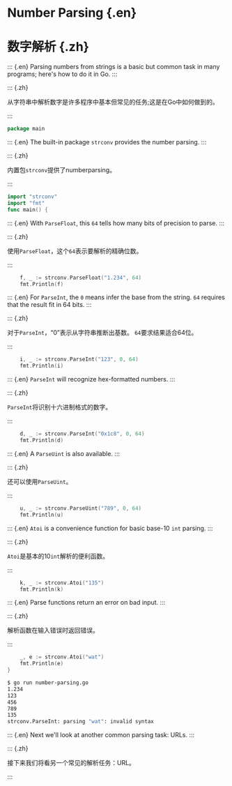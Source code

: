 
# Number Parsing {.en}


# 数字解析 {.zh}


::: {.en}
Parsing numbers from strings is a basic but common task
in many programs; here's how to do it in Go.
:::

::: {.zh}

从字符串中解析数字是许多程序中基本但常见的任务;这是在Go中如何做到的。

:::


```go
package main
```


::: {.en}
The built-in package `strconv` provides the number
parsing.
:::

::: {.zh}

内置包`strconv`提供了numberparsing。

:::


```go
import "strconv"
import "fmt"
func main() {
```


::: {.en}
With `ParseFloat`, this `64` tells how many bits of
precision to parse.
:::

::: {.zh}

使用`ParseFloat`，这个`64`表示要解析的精确位数。

:::


```go
	f, _ := strconv.ParseFloat("1.234", 64)
	fmt.Println(f)
```


::: {.en}
For `ParseInt`, the `0` means infer the base from
the string. `64` requires that the result fit in 64
bits.
:::

::: {.zh}

对于`ParseInt`，“0”表示从字符串推断出基数。 `64`要求结果适合64位。

:::


```go
	i, _ := strconv.ParseInt("123", 0, 64)
	fmt.Println(i)
```


::: {.en}
`ParseInt` will recognize hex-formatted numbers.
:::

::: {.zh}

`ParseInt`将识别十六进制格式的数字。

:::


```go
	d, _ := strconv.ParseInt("0x1c8", 0, 64)
	fmt.Println(d)
```


::: {.en}
A `ParseUint` is also available.
:::

::: {.zh}

还可以使用`ParseUint`。

:::


```go
	u, _ := strconv.ParseUint("789", 0, 64)
	fmt.Println(u)
```


::: {.en}
`Atoi` is a convenience function for basic base-10
`int` parsing.
:::

::: {.zh}

`Atoi`是基本的10`int`解析的便利函数。

:::


```go
	k, _ := strconv.Atoi("135")
	fmt.Println(k)
```


::: {.en}
Parse functions return an error on bad input.
:::

::: {.zh}

解析函数在输入错误时返回错误。

:::


```go
	_, e := strconv.Atoi("wat")
	fmt.Println(e)
}
```


```sh
$ go run number-parsing.go 
1.234
123
456
789
135
strconv.ParseInt: parsing "wat": invalid syntax
```


::: {.en}
Next we'll look at another common parsing task: URLs.
:::

::: {.zh}

接下来我们将看另一个常见的解析任务：URL。

:::



